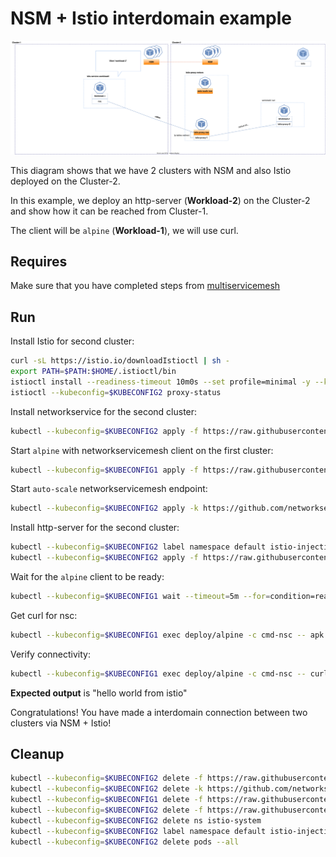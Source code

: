 # NSM + Istio interdomain example

![NSM  interdomain Scheme](./NSM+Istio_Datapath.svg "NSM Basic floating interdomain Scheme")

This diagram shows that we have 2 clusters with NSM and also Istio deployed on the Cluster-2.

In this example, we deploy an http-server (**Workload-2**) on the Cluster-2 and show how it can be reached from Cluster-1.

The client will be `alpine` (**Workload-1**), we will use curl.

## Requires

Make sure that you have completed steps from [multiservicemesh](../../suites/multiservicemesh)

## Run

Install Istio for second cluster:
```bash
curl -sL https://istio.io/downloadIstioctl | sh -
export PATH=$PATH:$HOME/.istioctl/bin
istioctl install --readiness-timeout 10m0s --set profile=minimal -y --kubeconfig=$KUBECONFIG2
istioctl --kubeconfig=$KUBECONFIG2 proxy-status
```

Install networkservice for the second cluster:
```bash
kubectl --kubeconfig=$KUBECONFIG2 apply -f https://raw.githubusercontent.com/networkservicemesh/deployments-k8s/81be89dbbf83d4acb108c37ab9b9b78bf55a4e5d/examples/interdomain/usecases/nsm_istio/netsvc.yaml
```

Start `alpine` with networkservicemesh client on the first cluster:

```bash
kubectl --kubeconfig=$KUBECONFIG1 apply -f https://raw.githubusercontent.com/networkservicemesh/deployments-k8s/81be89dbbf83d4acb108c37ab9b9b78bf55a4e5d/examples/interdomain/usecases/nsm_istio/greeting/client.yaml
```

Start `auto-scale` networkservicemesh endpoint:
```bash
kubectl --kubeconfig=$KUBECONFIG2 apply -k https://github.com/networkservicemesh/deployments-k8s/examples/interdomain/usecases/nsm_istio/nse-auto-scale?ref=81be89dbbf83d4acb108c37ab9b9b78bf55a4e5d
```

Install http-server for the second cluster:
```bash
kubectl --kubeconfig=$KUBECONFIG2 label namespace default istio-injection=enabled
kubectl --kubeconfig=$KUBECONFIG2 apply -f https://raw.githubusercontent.com/networkservicemesh/deployments-k8s/81be89dbbf83d4acb108c37ab9b9b78bf55a4e5d/examples/interdomain/usecases/nsm_istio/greeting/server.yaml
```

Wait for the `alpine` client to be ready:
```bash
kubectl --kubeconfig=$KUBECONFIG1 wait --timeout=5m --for=condition=ready pod -l app=alpine
```

Get curl for nsc:
```bash
kubectl --kubeconfig=$KUBECONFIG1 exec deploy/alpine -c cmd-nsc -- apk add curl
```

Verify connectivity:
```bash
kubectl --kubeconfig=$KUBECONFIG1 exec deploy/alpine -c cmd-nsc -- curl -s greeting.default:9080 | grep -o "hello world from istio"
```
**Expected output** is "hello world from istio"

Congratulations! 
You have made a interdomain connection between two clusters via NSM + Istio!

## Cleanup

```bash
kubectl --kubeconfig=$KUBECONFIG2 delete -f https://raw.githubusercontent.com/networkservicemesh/deployments-k8s/81be89dbbf83d4acb108c37ab9b9b78bf55a4e5d/examples/interdomain/usecases/nsm_istio/greeting/server.yaml
kubectl --kubeconfig=$KUBECONFIG2 delete -k https://github.com/networkservicemesh/deployments-k8s/examples/interdomain/usecases/nsm_istio/nse-auto-scale?ref=81be89dbbf83d4acb108c37ab9b9b78bf55a4e5d
kubectl --kubeconfig=$KUBECONFIG1 delete -f https://raw.githubusercontent.com/networkservicemesh/deployments-k8s/81be89dbbf83d4acb108c37ab9b9b78bf55a4e5d/examples/interdomain/usecases/nsm_istio/greeting/client.yaml
kubectl --kubeconfig=$KUBECONFIG2 delete -f https://raw.githubusercontent.com/networkservicemesh/deployments-k8s/81be89dbbf83d4acb108c37ab9b9b78bf55a4e5d/examples/interdomain/usecases/nsm_istio/netsvc.yaml
kubectl --kubeconfig=$KUBECONFIG2 delete ns istio-system
kubectl --kubeconfig=$KUBECONFIG2 label namespace default istio-injection-
kubectl --kubeconfig=$KUBECONFIG2 delete pods --all
```
